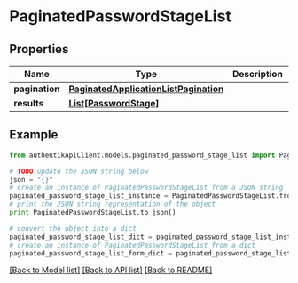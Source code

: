 # PaginatedPasswordStageList


## Properties
Name | Type | Description | Notes
------------ | ------------- | ------------- | -------------
**pagination** | [**PaginatedApplicationListPagination**](PaginatedApplicationListPagination.md) |  | 
**results** | [**List[PasswordStage]**](PasswordStage.md) |  | 

## Example

```python
from authentikApiClient.models.paginated_password_stage_list import PaginatedPasswordStageList

# TODO update the JSON string below
json = "{}"
# create an instance of PaginatedPasswordStageList from a JSON string
paginated_password_stage_list_instance = PaginatedPasswordStageList.from_json(json)
# print the JSON string representation of the object
print PaginatedPasswordStageList.to_json()

# convert the object into a dict
paginated_password_stage_list_dict = paginated_password_stage_list_instance.to_dict()
# create an instance of PaginatedPasswordStageList from a dict
paginated_password_stage_list_form_dict = paginated_password_stage_list.from_dict(paginated_password_stage_list_dict)
```
[[Back to Model list]](../README.md#documentation-for-models) [[Back to API list]](../README.md#documentation-for-api-endpoints) [[Back to README]](../README.md)


